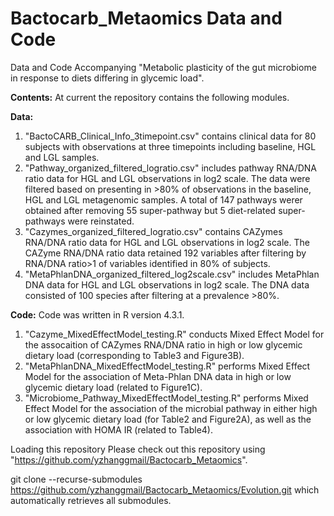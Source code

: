 # Bactocarb_Metaomics Data and Code #
Data and Code Accompanying "Metabolic plasticity of the gut microbiome in response to diets differing in glycemic load".

**Contents:** At current the repository contains the following modules.

**Data:**
1. "BactoCARB_Clinical_Info_3timepoint.csv" contains clinical data for 80 subjects with observations at three timepoints including baseline, HGL and LGL samples.
2. "Pathway_organized_filtered_logratio.csv" includes pathway RNA/DNA ratio data for HGL and LGL observations in log2 scale. The data were filtered based on presenting in >80% of observations in the baseline, HGL and LGL metagenomic samples. A total of 147 pathways werer obtained after removing 55 super-pathway but 5 diet-related super-pathways were reinstated.
3. "Cazymes_organized_filtered_logratio.csv" contains CAZymes RNA/DNA ratio data for HGL and LGL observations in log2 scale. The CAZyme RNA/DNA ratio data retained 192 variables after filtering by RNA/DNA ratio>1 of variables identified in 80% of subjects.
4. "MetaPhlanDNA_organized_filtered_log2scale.csv" includes MetaPhlan DNA data for HGL and LGL observations in log2 scale. The DNA data consisted of 100 species after filtering at a prevalence >80%.
   
**Code:**
Code was written in R version 4.3.1. 
1. "Cazyme_MixedEffectModel_testing.R" conducts Mixed Effect Model for the assocaition of CAZymes RNA/DNA ratio in high or low glycemic dietary load (corresponding to Table3 and Figure3B).
2. "MetaPhlanDNA_MixedEffectModel_testing.R" performs Mixed Effect Model for the association of Meta-Phlan DNA data in high or low glycemic dietary load (related to Figure1C). 
3. "Microbiome_Pathway_MixedEffectModel_testing.R" performs Mixed Effect Model for the association of the microbial pathway in either high or low glycemic dietary load (for Table2 and Figure2A), as well as the association with HOMA IR (related to Table4).


Loading this repository
Please check out this repository using "https://github.com/yzhanggmail/Bactocarb_Metaomics".

git clone --recurse-submodules https://github.com/yzhanggmail/Bactocarb_Metaomics/Evolution.git
which automatically retrieves all submodules.
